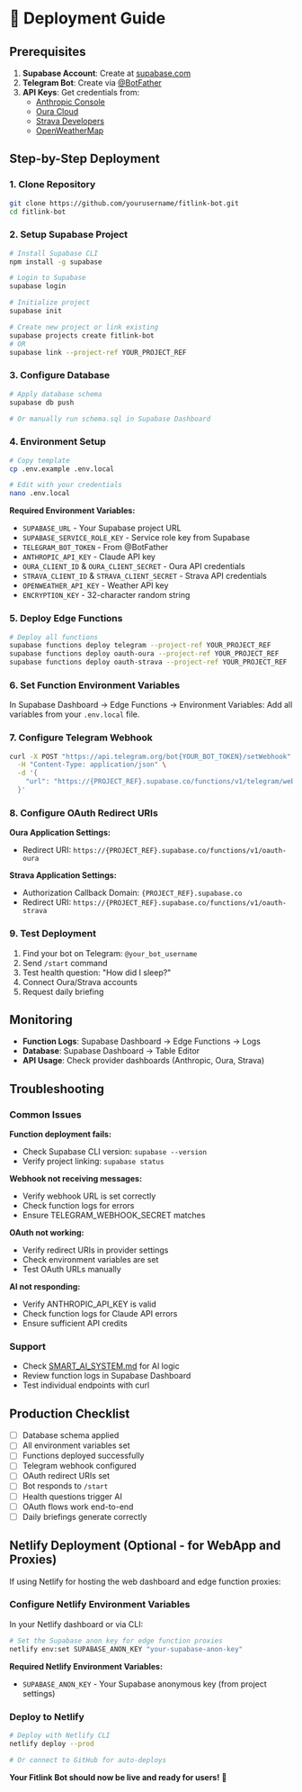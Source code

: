# 🚀 Deployment Guide

## Prerequisites

1. **Supabase Account**: Create at [supabase.com](https://supabase.com)
2. **Telegram Bot**: Create via [@BotFather](https://t.me/BotFather)
3. **API Keys**: Get credentials from:
   - [Anthropic Console](https://console.anthropic.com/)
   - [Oura Cloud](https://cloud.ouraring.com/oauth/applications)
   - [Strava Developers](https://developers.strava.com/)
   - [OpenWeatherMap](https://openweathermap.org/api)

## Step-by-Step Deployment

### 1. Clone Repository
```bash
git clone https://github.com/yourusername/fitlink-bot.git
cd fitlink-bot
```

### 2. Setup Supabase Project
```bash
# Install Supabase CLI
npm install -g supabase

# Login to Supabase
supabase login

# Initialize project
supabase init

# Create new project or link existing
supabase projects create fitlink-bot
# OR
supabase link --project-ref YOUR_PROJECT_REF
```

### 3. Configure Database
```bash
# Apply database schema
supabase db push

# Or manually run schema.sql in Supabase Dashboard
```

### 4. Environment Setup
```bash
# Copy template
cp .env.example .env.local

# Edit with your credentials
nano .env.local
```

**Required Environment Variables:**
- `SUPABASE_URL` - Your Supabase project URL
- `SUPABASE_SERVICE_ROLE_KEY` - Service role key from Supabase
- `TELEGRAM_BOT_TOKEN` - From @BotFather
- `ANTHROPIC_API_KEY` - Claude API key
- `OURA_CLIENT_ID` & `OURA_CLIENT_SECRET` - Oura API credentials
- `STRAVA_CLIENT_ID` & `STRAVA_CLIENT_SECRET` - Strava API credentials
- `OPENWEATHER_API_KEY` - Weather API key
- `ENCRYPTION_KEY` - 32-character random string

### 5. Deploy Edge Functions
```bash
# Deploy all functions
supabase functions deploy telegram --project-ref YOUR_PROJECT_REF
supabase functions deploy oauth-oura --project-ref YOUR_PROJECT_REF
supabase functions deploy oauth-strava --project-ref YOUR_PROJECT_REF
```

### 6. Set Function Environment Variables
In Supabase Dashboard → Edge Functions → Environment Variables:
Add all variables from your `.env.local` file.

### 7. Configure Telegram Webhook
```bash
curl -X POST "https://api.telegram.org/bot{YOUR_BOT_TOKEN}/setWebhook" \
  -H "Content-Type: application/json" \
  -d '{
    "url": "https://{PROJECT_REF}.supabase.co/functions/v1/telegram/webhook/{WEBHOOK_SECRET}"
  }'
```

### 8. Configure OAuth Redirect URIs

**Oura Application Settings:**
- Redirect URI: `https://{PROJECT_REF}.supabase.co/functions/v1/oauth-oura`

**Strava Application Settings:**
- Authorization Callback Domain: `{PROJECT_REF}.supabase.co`
- Redirect URI: `https://{PROJECT_REF}.supabase.co/functions/v1/oauth-strava`

### 9. Test Deployment
1. Find your bot on Telegram: `@your_bot_username`
2. Send `/start` command
3. Test health question: "How did I sleep?"
4. Connect Oura/Strava accounts
5. Request daily briefing

## Monitoring

- **Function Logs**: Supabase Dashboard → Edge Functions → Logs
- **Database**: Supabase Dashboard → Table Editor
- **API Usage**: Check provider dashboards (Anthropic, Oura, Strava)

## Troubleshooting

### Common Issues

**Function deployment fails:**
- Check Supabase CLI version: `supabase --version`
- Verify project linking: `supabase status`

**Webhook not receiving messages:**
- Verify webhook URL is set correctly
- Check function logs for errors
- Ensure TELEGRAM_WEBHOOK_SECRET matches

**OAuth not working:**
- Verify redirect URIs in provider settings
- Check environment variables are set
- Test OAuth URLs manually

**AI not responding:**
- Verify ANTHROPIC_API_KEY is valid
- Check function logs for Claude API errors
- Ensure sufficient API credits

### Support

- Check [SMART_AI_SYSTEM.md](SMART_AI_SYSTEM.md) for AI logic
- Review function logs in Supabase Dashboard
- Test individual endpoints with curl

## Production Checklist

- [ ] Database schema applied
- [ ] All environment variables set
- [ ] Functions deployed successfully  
- [ ] Telegram webhook configured
- [ ] OAuth redirect URIs set
- [ ] Bot responds to `/start`
- [ ] Health questions trigger AI
- [ ] OAuth flows work end-to-end
- [ ] Daily briefings generate correctly

## Netlify Deployment (Optional - for WebApp and Proxies)

If using Netlify for hosting the web dashboard and edge function proxies:

### Configure Netlify Environment Variables
In your Netlify dashboard or via CLI:
```bash
# Set the Supabase anon key for edge function proxies
netlify env:set SUPABASE_ANON_KEY "your-supabase-anon-key"
```

**Required Netlify Environment Variables:**
- `SUPABASE_ANON_KEY` - Your Supabase anonymous key (from project settings)

### Deploy to Netlify
```bash
# Deploy with Netlify CLI
netlify deploy --prod

# Or connect to GitHub for auto-deploys
```

**Your Fitlink Bot should now be live and ready for users!** 🎉
